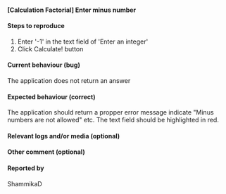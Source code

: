 <!-- 
This is the bug identifications during the testing of simple application to determine the factorial of a number.
http://qainterview.pythonanywhere.com/
-->
#### [Calculation Factorial] Enter minus number


#### Steps to reproduce 
1. Enter '-1' in the text field of 'Enter an integer'
2. Click Calculate! button


#### Current behaviour (bug)
The application does not return an answer


#### Expected behaviour (correct)
The application should return a propper error message indicate "Minus numbers are not allowed" etc.
The text field should be highlighted in red.


#### Relevant logs and/or media (optional)


#### Other comment (optional)



#### Reported by
ShammikaD


